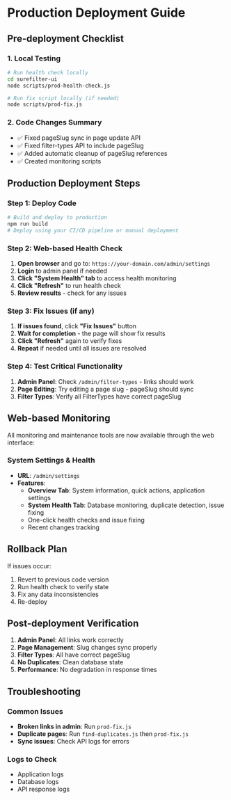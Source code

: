 # Production Deployment Guide

## Pre-deployment Checklist

### 1. Local Testing
```bash
# Run health check locally
cd surefilter-ui
node scripts/prod-health-check.js

# Run fix script locally (if needed)
node scripts/prod-fix.js
```

### 2. Code Changes Summary
- ✅ Fixed pageSlug sync in page update API
- ✅ Fixed filter-types API to include pageSlug
- ✅ Added automatic cleanup of pageSlug references
- ✅ Created monitoring scripts

## Production Deployment Steps

### Step 1: Deploy Code
```bash
# Build and deploy to production
npm run build
# Deploy using your CI/CD pipeline or manual deployment
```

### Step 2: Web-based Health Check
1. **Open browser** and go to: `https://your-domain.com/admin/settings`
2. **Login** to admin panel if needed
3. **Click "System Health" tab** to access health monitoring
4. **Click "Refresh"** to run health check
5. **Review results** - check for any issues

### Step 3: Fix Issues (if any)
1. **If issues found**, click **"Fix Issues"** button
2. **Wait for completion** - the page will show fix results
3. **Click "Refresh"** again to verify fixes
4. **Repeat** if needed until all issues are resolved

### Step 4: Test Critical Functionality
1. **Admin Panel**: Check `/admin/filter-types` - links should work
2. **Page Editing**: Try editing a page slug - pageSlug should sync
3. **Filter Types**: Verify all FilterTypes have correct pageSlug

## Web-based Monitoring

All monitoring and maintenance tools are now available through the web interface:

### System Settings & Health
- **URL**: `/admin/settings`
- **Features**:
  - **Overview Tab**: System information, quick actions, application settings
  - **System Health Tab**: Database monitoring, duplicate detection, issue fixing
  - One-click health checks and issue fixing
  - Recent changes tracking

## Rollback Plan

If issues occur:
1. Revert to previous code version
2. Run health check to verify state
3. Fix any data inconsistencies
4. Re-deploy

## Post-deployment Verification

1. **Admin Panel**: All links work correctly
2. **Page Management**: Slug changes sync properly
3. **Filter Types**: All have correct pageSlug
4. **No Duplicates**: Clean database state
5. **Performance**: No degradation in response times

## Troubleshooting

### Common Issues
- **Broken links in admin**: Run `prod-fix.js`
- **Duplicate pages**: Run `find-duplicates.js` then `prod-fix.js`
- **Sync issues**: Check API logs for errors

### Logs to Check
- Application logs
- Database logs
- API response logs
